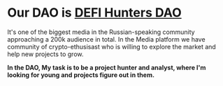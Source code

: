 # Our DAO is [DEFI Hunters DAO](https://defihuntersdao.club/) 
It's one of the biggest media in the Russian-speaking community approaching a 200k audience in total. In the Media platform we have community of crypto-ethusisast who is willing to explore the market and help new projects to grow.

**In the DAO, My task is to be a project hunter and analyst, where I'm looking for young and projects figure out in them.**
